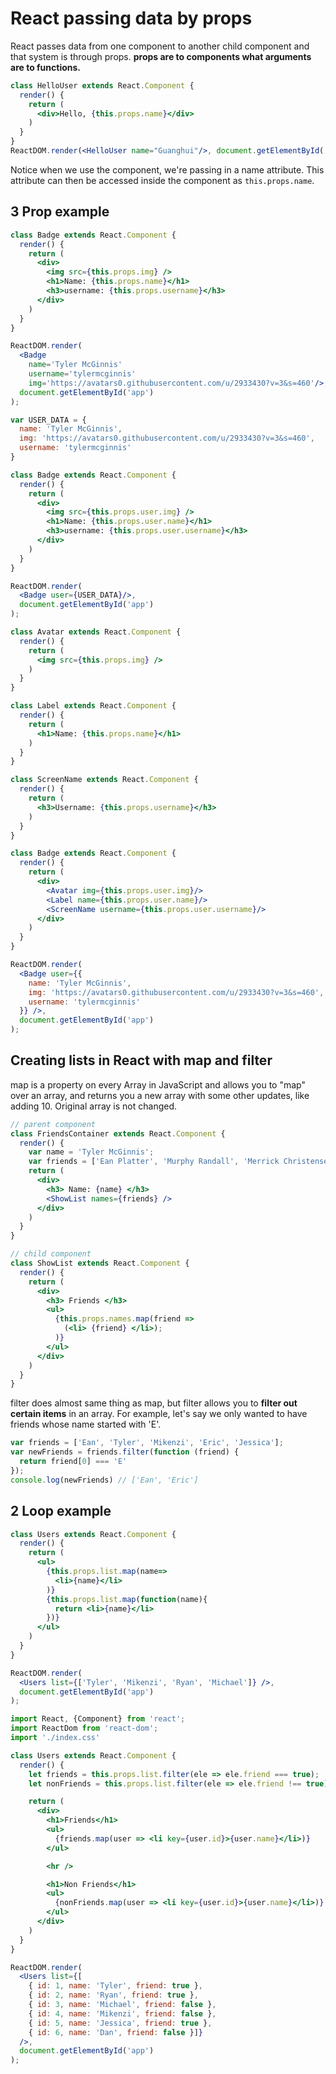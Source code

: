 # React passing data by props

React passes data from one component to another child component and that system is through props. **props are to components what arguments are to functions.**

```jsx
class HelloUser extends React.Component {
  render() {
    return (
      <div>Hello, {this.props.name}</div>
    )
  }
}
ReactDOM.render(<HelloUser name="Guanghui"/>, document.getElementById('app'));
```

Notice when we use the component, we're passing in a name attribute. This attribute can then be accessed inside the component as `this.props.name`.

## 3 Prop example

```jsx
class Badge extends React.Component {
  render() {
    return (
      <div>
        <img src={this.props.img} />
        <h1>Name: {this.props.name}</h1>
        <h3>username: {this.props.username}</h3>
      </div>
    )
  }
}

ReactDOM.render(
  <Badge
    name='Tyler McGinnis'
    username='tylermcginnis'
    img='https://avatars0.githubusercontent.com/u/2933430?v=3&s=460'/>,
  document.getElementById('app')
);
```

```jsx
var USER_DATA = {
  name: 'Tyler McGinnis',
  img: 'https://avatars0.githubusercontent.com/u/2933430?v=3&s=460',
  username: 'tylermcginnis'
}

class Badge extends React.Component {
  render() {
    return (
      <div>
        <img src={this.props.user.img} />
        <h1>Name: {this.props.user.name}</h1>
        <h3>username: {this.props.user.username}</h3>
      </div>
    )
  }
}

ReactDOM.render(
  <Badge user={USER_DATA}/>,
  document.getElementById('app')
);
```

```jsx
class Avatar extends React.Component {
  render() {
    return (
      <img src={this.props.img} />
    )
  }
}

class Label extends React.Component {
  render() {
    return (
      <h1>Name: {this.props.name}</h1>
    )
  }
}

class ScreenName extends React.Component {
  render() {
    return (
      <h3>Username: {this.props.username}</h3>
    )
  }
}

class Badge extends React.Component {
  render() {
    return (
      <div>
        <Avatar img={this.props.user.img}/>
        <Label name={this.props.user.name}/>
        <ScreenName username={this.props.user.username}/>
      </div>
    )
  }
}

ReactDOM.render(
  <Badge user={{
    name: 'Tyler McGinnis',
    img: 'https://avatars0.githubusercontent.com/u/2933430?v=3&s=460',
    username: 'tylermcginnis'
  }} />,
  document.getElementById('app')
);
```

## Creating lists in React with map and filter

map is a property on every Array in JavaScript and allows you to "map" over an array, and returns you a new array with some other updates, like adding 10. Original array is not changed.

```jsx
// parent component
class FriendsContainer extends React.Component {
  render() {
    var name = 'Tyler McGinnis';
    var friends = ['Ean Platter', 'Murphy Randall', 'Merrick Christensen'];
    return (
      <div>
        <h3> Name: {name} </h3>
        <ShowList names={friends} />
      </div>
    )
  }
}
```

```jsx
// child component
class ShowList extends React.Component {
  render() {
    return (
      <div>
        <h3> Friends </h3>
        <ul>
          {this.props.names.map(friend =>
            (<li> {friend} </li>);
          )}
        </ul>
      </div>
    )
  }
}
```

filter does almost same thing as map, but filter allows you to **filter out certain items** in an array. For example, let's say we only wanted to have friends whose name started with 'E'.

```javascript
var friends = ['Ean', 'Tyler', 'Mikenzi', 'Eric', 'Jessica'];
var newFriends = friends.filter(function (friend) {
  return friend[0] === 'E'
});
console.log(newFriends) // ['Ean', 'Eric']
```

## 2 Loop example

```jsx
class Users extends React.Component {
  render() {
    return (
      <ul>
        {this.props.list.map(name=>
          <li>{name}</li>
        )}
        {this.props.list.map(function(name){
          return <li>{name}</li>
        })}
      </ul>
    )
  }
}

ReactDOM.render(
  <Users list={['Tyler', 'Mikenzi', 'Ryan', 'Michael']} />,
  document.getElementById('app')
);
```

```jsx
import React, {Component} from 'react';
import ReactDom from 'react-dom';
import './index.css'

class Users extends React.Component {
  render() {
    let friends = this.props.list.filter(ele => ele.friend === true);
    let nonFriends = this.props.list.filter(ele => ele.friend !== true);

    return (
      <div>
        <h1>Friends</h1>
        <ul>
          {friends.map(user => <li key={user.id}>{user.name}</li>)}
        </ul>

        <hr />

        <h1>Non Friends</h1>
        <ul>
          {nonFriends.map(user => <li key={user.id}>{user.name}</li>)}
        </ul>
      </div>
    )
  }
}

ReactDOM.render(
  <Users list={[
    { id: 1, name: 'Tyler', friend: true },
    { id: 2, name: 'Ryan', friend: true },
    { id: 3, name: 'Michael', friend: false },
    { id: 4, name: 'Mikenzi', friend: false },
    { id: 5, name: 'Jessica', friend: true },
    { id: 6, name: 'Dan', friend: false }]}
  />,
  document.getElementById('app')
);
```